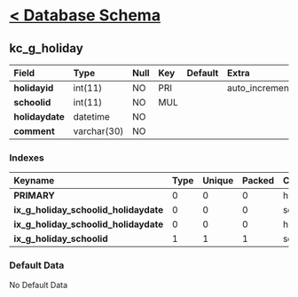 # [< Database Schema](DatabaseSchema.md) #

## kc\_g\_holiday ##
| **Field** | Type | Null | Key | Default | Extra | Comment |
|:----------|:-----|:-----|:----|:--------|:------|:--------|
| **holidayid** | int(11) | NO   | PRI |         | auto\_increment |         |
| **schoolid** | int(11) | NO   | MUL |         |       |         |
| **holidaydate** | datetime | NO   |     |         |       |         |
| **comment** | varchar(30) | NO   |     |         |       |         |


### Indexes ###
| **Keyname** | Type | Unique | Packed | Column | Seq | Cardinality | Collation | Null | Comment |
|:------------|:-----|:-------|:-------|:-------|:----|:------------|:----------|:-----|:--------|
| **PRIMARY** | 0    | 0      | 0      | holidayid | 1   | 0           | A         | 0    | 0       |
| **ix\_g\_holiday\_schoolid\_holidaydate** | 0    | 0      | 0      | schoolid | 1   |             | A         | 0    | 0       |
| **ix\_g\_holiday\_schoolid\_holidaydate** | 0    | 0      | 0      | holidaydate | 2   | 0           | A         | 0    | 0       |
| **ix\_g\_holiday\_schoolid** | 1    | 1      | 1      | schoolid | 1   |             | A         | 1    | 1       |


### Default Data ###
No Default Data